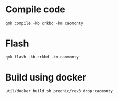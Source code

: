 # Compile code
```
qmk compile -kb crkbd -km caomonty
```

# Flash
```
qmk flash -kb crkbd -km caomonty
```

# Build using docker

```
util/docker_build.sh preonic/rev3_drop:caomonty
```
